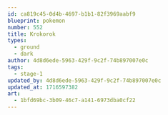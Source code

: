 ```yaml
---
id: ca819c45-0d4b-4697-b1b1-82f3969aabf9
blueprint: pokemon
number: 552
title: Krokorok
types:
  - ground
  - dark
author: 4d8d6ede-5963-429f-9c2f-74b897007e0c
tags:
  - stage-1
updated_by: 4d8d6ede-5963-429f-9c2f-74b897007e0c
updated_at: 1716597382
art:
  - 1bfd69bc-3b09-46c7-a141-6973dba0cf22
---
```

